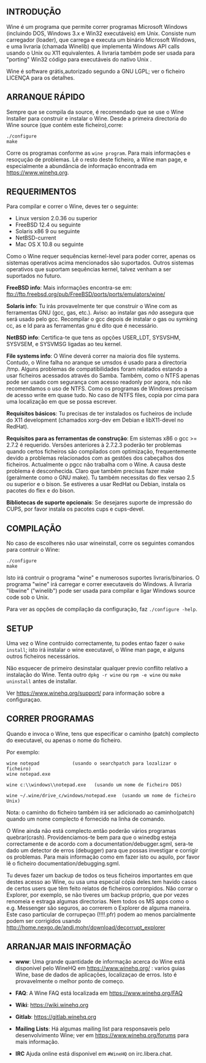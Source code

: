 ## INTRODUÇÃO

Wine é um programa que permite correr programas Microsoft Windows
(incluindo DOS, Windows 3.x e Win32 executáveis) em Unix.
Consiste num carregador (loader), que carrega e executa um binário
Microsoft Windows, e uma livraria (chamada Winelib) que implementa
Windows API calls usando o Unix ou X11 equivalentes. A livraria também
pode ser usada para "porting" Win32 código para executáveis do nativo Unix .

Wine é software grátis,autorizado segundo a GNU LGPL; ver o ficheiro
LICENÇA para os detalhes.

## ARRANQUE RÁPIDO

Sempre que se compila da source, é recomendado que se use o Wine
Installer para construir e instalar o Wine. Desde a primeira directoria
do Wine source (que contém este ficheiro),corre:

```
./configure
make
```

Corre os programas conforme as `wine program`. Para mais
informações e resoçução de problemas. Lê o resto deste ficheiro, a Wine
man page, e especialmente a abundância de informação  encontrada em
https://www.winehq.org.

## REQUERIMENTOS

Para compilar e correr o Wine, deves ter o seguinte:

- Linux version 2.0.36 ou superior
- FreeBSD 12.4 ou seguinte
- Solaris x86 9 ou seguinte
- NetBSD-current
- Mac OS X 10.8 ou seguinte

Como o Wine requer sequências kernel-level para poder correr, apenas
os sistemas operativos acima mencionados são suportados.
Outros sistemas operativos que suportam sequências kernel, talvez
venham a ser suportados no futuro.

**FreeBSD info**:
Mais informações encontra-se em:
ftp://ftp.freebsd.org/pub/FreeBSD/ports/ports/emulators/wine/

**Solaris info**:
Tu irás provavelmente ter que construir o Wine com as ferramentas GNU
(gcc, gas, etc.). Aviso: ao instalar gas *não* assegura que será usado
pelo gcc. Recompilar o gcc depois de instalar o gas ou symking cc, as e
ld para as ferramentas gnu é dito que é necessário.

**NetBSD info**:
Certifica-te que tens as opções USER_LDT, SYSVSHM, SYSVSEM, e SYSVMSG
ligadas ao teu kernel.

**File systems info**:
O Wine deverá correr na maioria dos file systems. Contudo, o Wine falha
no aranque se umsdos é usado para a directoria /tmp. Alguns problemas de
compatibilidades foram relatados estando a usar ficheiros acessados
através do Samba. Também, como o NTFS apenas pode ser usado com
segurança com acesso readonly por agora, nós não recomendamos o uso de
NTFS. Como os programas de Windows precisam de acesso write em quase tudo.
No caso de NTFS files, copia por cima para uma localização em que se
possa escrever.

**Requisitos básicos**:
Tu precisas de ter instalados os fucheiros de include do X11 development
(chamados xorg-dev em Debian e libX11-devel no RedHat).

**Requisitos para as ferramentas de construção**:
Em sistemas x86 o gcc >= 2.7.2 é requerido.
Versões anteriores à 2.7.2.3 poderão ter problemas quando certos
ficheiros são compilados com optimização, frequentemente devido a
problemas relacionados com as gestôes dos cabeçalhos dos ficheiros.
Actualmente o pgcc não trabalha com o Wine. A causa deste problema é
desconhecida.
Claro que também precisas fazer make (geralmente como o GNU make).
Tu também necessitas do flex versao 2.5 ou superior e o bison.
Se estiveres a usar RedHat ou Debian, instala os pacotes do flex e do bison.

**Bibliotecas de suporte opcionais**:
Se desejares suporte de impressão do CUPS, por favor instala os pacotes
cups e cups-devel.

## COMPILAÇÃO

No caso de escolheres não usar wineinstall, corre os seguintes comandos
para contruir o Wine:

```
./configure
make
```

Isto irá contruir o programa "wine" e numerosos suportes livraris/binarios.
O programa "wine" irá carregar e correr executaveis do Windows.
A livraria "libwine" ("winelib") pode ser usada para compilar e ligar
Windows source code sob o Unix.

Para ver as opções de compilação da configuração, faz `./configure -help`.

## SETUP

Uma vez o Wine contruido correctamente, tu podes entao fazer o `make
install`; isto irá instalar o wine executavel, o Wine man page, e alguns
outros ficheiros necessários.

Não esquecer de primeiro desinstalar qualquer previo conflito relativo a
instalação do Wine.
Tenta outro `dpkg -r wine` ou `rpm -e wine` ou `make uninstall` antes de
installar.

Ver https://www.winehq.org/support/ para informação sobre a
configuraçao.

## CORRER PROGRAMAS

Quando e invoca o Wine, tens que especificar o caminho (patch) complecto
do executavel, ou apenas o nome do ficheiro.

Por exemplo:

```
wine notepad			(usando o searchpatch para lozalizar o ficheiro)
wine notepad.exe

wine c:\\windows\\notepad.exe	(usando um nome de ficheiro DOS)

wine ~/.wine/drive_c/windows/notepad.exe  (usando um nome de ficheiro Unix)
```

Nota: o caminho do ficheiro também irá ser adicionado ao caminho(patch)
quando um nome complecto é fornecido na linha de comando.

O Wine ainda não está complecto.então poderão vários programas
quebrar(crash). Providenciamos-te bem para que o winedbg esteja
correctamente e de acordo com a documentation/debugger.sgml, sera-te
dado um detector de erros (debugger) para que possas investigar e
corrigir os problemas.
Para mais informação como em fazer isto ou aquilo, por favor lê o
ficheiro documentation/debugging.sgml.

Tu deves fazer um backup de todos os teus ficheiros importantes em que
destes acesso ao Wine, ou usa uma especial cópia deles.tem havido casos
de certos users que têm feito relatos de ficheiros corronpidos. Não
corrar o Explorer, por exemplo, se não tiveres um backup próprio, que
por vezes renomeia e estraga algumas directorias. Nem todos os MS apps
como o e.g. Messenger são seguros, ao correrem o Explorer de alguma
maneira. Este caso particular de corrupeçao (!$!$!$!$.pfr) podem ao
menos parcialmente podem ser corrigidos usando
http://home.nexgo.de/andi.mohr/download/decorrupt_explorer

## ARRANJAR MAIS INFORMAÇÃO

- **www**: Uma grande quantidade de informação acerca do Wine está disponivel
        pelo WineHQ em https://www.winehq.org/ : varios guias Wine, base de
        dados de aplicações, localizaçao de erros. Isto é provavelmente o
        melhor ponto de começo.

- **FAQ**: A Wine FAQ está localizada em https://www.winehq.org/FAQ

- **Wiki**: https://wiki.winehq.org

- **Gitlab**: https://gitlab.winehq.org

- **Mailing Lists**:
	Há algumas mailing list para responsaveis pelo desenvolvimento Wine; ver em
	https://www.winehq.org/forums para mais informação.

- **IRC** Ajuda online está disponivel em `#WineHQ` on irc.libera.chat.
